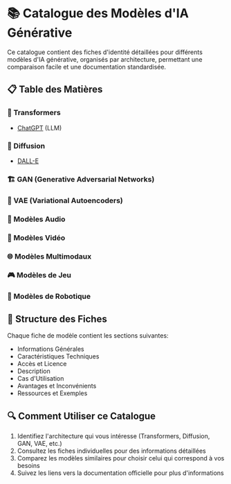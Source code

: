 # 📚 Catalogue des Modèles d'IA Générative

Ce catalogue contient des fiches d'identité détaillées pour différents modèles d'IA générative, organisés par architecture, permettant une comparaison facile et une documentation standardisée.

## 📋 Table des Matières

### 🤖 Transformers
- [ChatGPT](chat-gpt_catalog.md) (LLM)
<!-- - [Claude](claude_catalogue.md) (LLM) -->
<!-- - [LLaMA](llama_catalogue.md) (LLM) -->
<!-- - [GPT-4V](gpt-4v_catalogue.md) (VLM) -->
<!-- - [Gemini](gemini_catalogue.md) (VLM) -->

### 🎨 Diffusion
- [DALL-E](dall-e_catalog.md)
<!-- - [Stable Diffusion](stable-diffusion_catalogue.md) -->
<!-- - [Midjourney](midjourney_catalogue.md) -->
<!-- - [Sora](sora_catalogue.md) -->

### 🏗️ GAN (Generative Adversarial Networks)
<!-- - [StyleGAN](stylegan_catalogue.md) -->
<!-- - [CycleGAN](cyclegan_catalogue.md) -->

### 🔄 VAE (Variational Autoencoders)
<!-- - [VAE](vae_catalogue.md) -->
<!-- - [VQ-VAE](vq-vae_catalogue.md) -->

### 🎵 Modèles Audio
<!-- - [Whisper](whisper_catalogue.md) (Transformer) -->
<!-- - [MusicGen](musicgen_catalogue.md) (Transformer) -->
<!-- - [Jukebox](jukebox_catalogue.md) (VQ-VAE) -->

### 🎥 Modèles Vidéo
<!-- - [Runway](runway_catalogue.md) (Diffusion) -->
<!-- - [Pika](pika_catalogue.md) (Diffusion) -->
<!-- - [AnimateDiff](animatediff_catalogue.md) (Diffusion) -->

### 🌐 Modèles Multimodaux
<!-- - [GPT-4V](gpt-4v_catalogue.md) (Vision + Langage) -->
<!-- - [Gemini](gemini_catalogue.md) (Vision + Langage) -->
<!-- - [Flamingo](flamingo_catalogue.md) (Vision + Langage) -->
<!-- - [PaLM-E](palme_catalogue.md) (Vision + Langage + Robotique) -->
<!-- - [DALL-E 3](dall-e-3_catalogue.md) (Vision + Langage) -->

### 🎮 Modèles de Jeu
<!-- - [AlphaGo](alphago_catalogue.md) (Reinforcement Learning) -->
<!-- - [AlphaZero](alphazero_catalogue.md) (Reinforcement Learning) -->
<!-- - [MuZero](muzero_catalogue.md) (Reinforcement Learning) -->

### 🤖 Modèles de Robotique
<!-- - [PaLM-E](palme_catalogue.md) (Vision + Langage + Robotique) -->
<!-- - [RT-1](rt-1_catalogue.md) (Vision + Robotique) -->
<!-- - [RT-2](rt-2_catalogue.md) (Vision + Langage + Robotique) -->

## 📝 Structure des Fiches

Chaque fiche de modèle contient les sections suivantes:
- Informations Générales
- Caractéristiques Techniques
- Accès et Licence
- Description
- Cas d'Utilisation
- Avantages et Inconvénients
- Ressources et Exemples

## 🔍 Comment Utiliser ce Catalogue

1. Identifiez l'architecture qui vous intéresse (Transformers, Diffusion, GAN, VAE, etc.)
2. Consultez les fiches individuelles pour des informations détaillées
3. Comparez les modèles similaires pour choisir celui qui correspond à vos besoins
4. Suivez les liens vers la documentation officielle pour plus d'informations